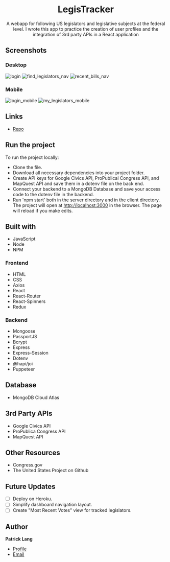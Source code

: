 <h1 align="center">LegisTracker</h1>

<p align="center">A webapp for following US legislators and legislative subjects at the federal level. I wrote this app to practice the creation of user profiles and the integration of 3rd party APIs in a React application</p>

## Screenshots

### Desktop
![login](https://user-images.githubusercontent.com/73432960/132585738-5213db62-84b4-4963-addb-f6759479743b.JPG)
![find_legislators_nav](https://user-images.githubusercontent.com/73432960/132585690-57cfcd57-ef63-4432-802d-93c880f98f76.JPG)
![recent_bills_nav](https://user-images.githubusercontent.com/73432960/132585745-93b61dd1-6618-4647-ae40-a24b7149f2bb.JPG)


### Mobile
![login_mobile](https://user-images.githubusercontent.com/73432960/132585762-97ef2377-3163-424e-9b8a-54562e101bed.JPG)
![my_legislators_mobile](https://user-images.githubusercontent.com/73432960/132585771-8ef15cc7-be4e-4d3f-b490-13eabca8dc14.JPG)

## Links

- [Repo](https://github.com/patricklang87/congress_data "LegisTracker Repo") 


## Run the project

To run the project locally:

- Clone the file.
- Download all necessary dependencies into your project folder.
- Create API keys for Google Civics API, ProPublical Congress API, and MapQuest API and save them in a dotenv file on the back end. 
- Connect your backend to a MongoDB Database and save your access code to the dotenv file in the backend.
- Run 'npm start' both in the server directory and in the client directory. The project will open at [http://localhost:3000](http://localhost:3000) in the browser. The page will reload if you make edits.

## Built with

- JavaScript
- Node
- NPM

### Frontend
- HTML
- CSS
- Axios
- React
- React-Router
- React-Spinners
- Redux


### Backend
- Mongoose
- PassportJS
- Bcrypt
- Express
- Express-Session
- Dotenv
- @hapi/joi
- Puppeteer

## Database

- MongoDB Cloud Atlas

## 3rd Party APIs

- Google Civics API
- ProPublica Congress API
- MapQuest API

## Other Resources

- Congress.gov
- The United States Project on Github

## Future Updates

- [ ] Deploy on Heroku.
- [ ] Simplify dashboard navigation layout.
- [ ] Create "Most Recent Votes" view for tracked legislators.
 
## Author

**Patrick Lang**

- [Profile](https://github.com/patricklang87 "Patrick Lang")
- [Email](mailto:patricklang87@gmail.com?subject=LegisTracker "LegisTracker")

